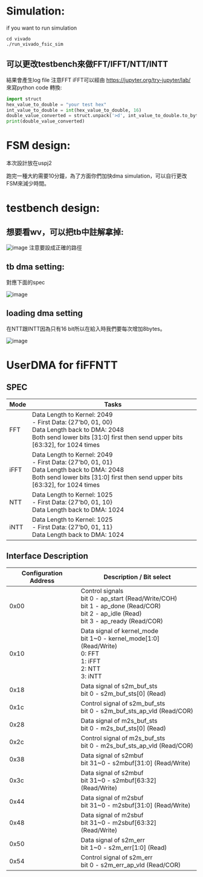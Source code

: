 # Simulation:
if you want to run simulation
```
cd vivado
./run_vivado_fsic_sim
```
## 可以更改testbench來做FFT/IFFT/NTT/INTT
結果會產生log file
注意FFT iFFT可以經由 https://jupyter.org/try-jupyter/lab/ 來寫python code 轉換:

``` python
import struct
hex_value_to_double = "your test hex"
int_value_to_double = int(hex_value_to_double, 16)
double_value_converted = struct.unpack('>d', int_value_to_double.to_bytes(8, byteorder='big'))[0]
print(double_value_converted)

```

# FSM design:
本次設計放在uspj2

跑完一種大約需要10分鐘，為了方面你們加快dma simulation，可以自行更改FSM來減少時間。


# testbench design:
## 想要看wv，可以把tb中註解拿掉:

![image](https://github.com/vic9112/PQC_Falcon/assets/145022311/c41d1dcb-02f8-487c-91e8-7ec1e2b0bb73)
注意要設成正確的路徑

## tb dma setting:
對應下面的spec 

![image](https://github.com/vic9112/PQC_Falcon/assets/145022311/417f8539-130c-41ca-8477-48ea35de2cdc)

## loading dma setting 
在NTT跟INTT因為只有16 bit所以在給入時我們要每次增加8bytes。

![image](https://github.com/vic9112/PQC_Falcon/assets/145022311/f61ed847-df74-4246-a60f-0a486ab1b014)


# UserDMA for fiFFNTT

## SPEC

| Mode | Tasks |
| ---- | ----- |
| FFT  | Data Length to Kernel: 2049 <br>  - First Data: {27'b0, 01, 00} <br> Data Length back to DMA: 2048 <br> Both send lower bits [31:0] first then send upper bits [63:32], for 1024 times |
| iFFT | Data Length to Kernel: 2049 <br>  - First Data: {27'b0, 01, 01} <br> Data Length back to DMA: 2048 <br> Both send lower bits [31:0] first then send upper bits [63:32], for 1024 times |
| NTT  | Data Length to Kernel: 1025 <br>  - First Data: {27'b0, 01, 10}  <br> Data Length back to DMA: 1024 |
| iNTT | Data Length to Kernel: 1025 <br>  - First Data: {27'b0, 01, 11}  <br> Data Length back to DMA: 1024 |

## Interface Description
| Configuration Address | Description / Bit select |
| --------------------- | ------------------------ |
| 0x00 | Control signals <br> bit 0  - ap_start (Read/Write/COH) <br> bit 1  - ap_done (Read/COR) <br> bit 2  - ap_idle (Read) <br> bit 3  - ap_ready (Read/COR) |
| 0x10 | Data signal of kernel_mode <br> bit 1~0 - kernel_mode[1:0] (Read/Write) <br> 0: FFT <br> 1: iFFT <br> 2: NTT <br> 3: iNTT |
| 0x18 | Data signal of s2m_buf_sts <br> bit 0  - s2m_buf_sts[0] (Read) |
| 0x1c | Control signal of s2m_buf_sts <br> bit 0  - s2m_buf_sts_ap_vld (Read/COR)|
| 0x28 | Data signal of m2s_buf_sts <br> bit 0  - m2s_buf_sts[0] (Read) |
| 0x2c | Control signal of m2s_buf_sts <br> bit 0  - m2s_buf_sts_ap_vld (Read/COR) |
| 0x38 | Data signal of s2mbuf <br> bit 31~0 - s2mbuf[31:0] (Read/Write) |
| 0x3c | Data signal of s2mbuf <br> bit 31~0 - s2mbuf[63:32] (Read/Write) |
| 0x44 | Data signal of m2sbuf <br> bit 31~0 - m2sbuf[31:0] (Read/Write) |
| 0x48 | Data signal of m2sbuf <br> bit 31~0 - m2sbuf[63:32] (Read/Write) |
| 0x50 | Data signal of s2m_err <br> bit 1~0 - s2m_err[1:0] (Read) |
| 0x54 | Control signal of s2m_err <br> bit 0  - s2m_err_ap_vld (Read/COR) |
